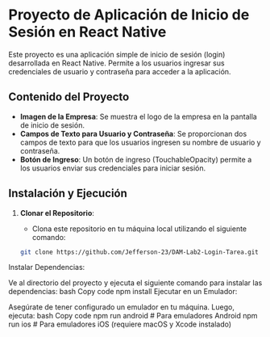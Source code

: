# Proyecto de Aplicación de Inicio de Sesión en React Native

Este proyecto es una aplicación simple de inicio de sesión (login) desarrollada en React Native. Permite a los usuarios ingresar sus credenciales de usuario y contraseña para acceder a la aplicación.

## Contenido del Proyecto

- **Imagen de la Empresa**: Se muestra el logo de la empresa en la pantalla de inicio de sesión.
- **Campos de Texto para Usuario y Contraseña**: Se proporcionan dos campos de texto para que los usuarios ingresen su nombre de usuario y contraseña.
- **Botón de Ingreso**: Un botón de ingreso (TouchableOpacity) permite a los usuarios enviar sus credenciales para iniciar sesión.

## Instalación y Ejecución

1. **Clonar el Repositorio**:
   - Clona este repositorio en tu máquina local utilizando el siguiente comando:

   ```bash
   git clone https://github.com/Jefferson-23/DAM-Lab2-Login-Tarea.git

Instalar Dependencias:

Ve al directorio del proyecto y ejecuta el siguiente comando para instalar las dependencias:
bash
Copy code
npm install
Ejecutar en un Emulador:

Asegúrate de tener configurado un emulador en tu máquina.
Luego, ejecuta:
bash
Copy code
npm run android  # Para emuladores Android
npm run ios      # Para emuladores iOS (requiere macOS y Xcode instalado)

